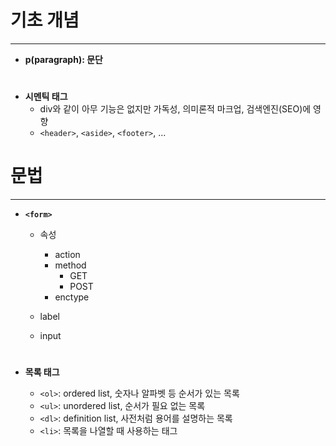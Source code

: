 # 기초 개념

---

- **p(paragraph): 문단**

#

- **시멘틱 태그**
  - div와 같이 아무 기능은 없지만 가독성, 의미론적 마크업, 검색엔진(SEO)에 영향
  - `<header>`, `<aside>`, `<footer>`, ...

# 문법

---

- **`<form>`**

  - 속성

    - action
    - method
      - GET
      - POST
    - enctype

  - label
  - input

  #

- **목록 태그**
  - `<ol>`: ordered list, 숫자나 알파벳 등 순서가 있는 목록
  - `<ul>`: unordered list, 순서가 필요 없는 목록
  - `<dl>`: definition list, 사전처럼 용어를 설명하는 목록
  - `<li>`: 목록을 나열할 때 사용하는 태그
